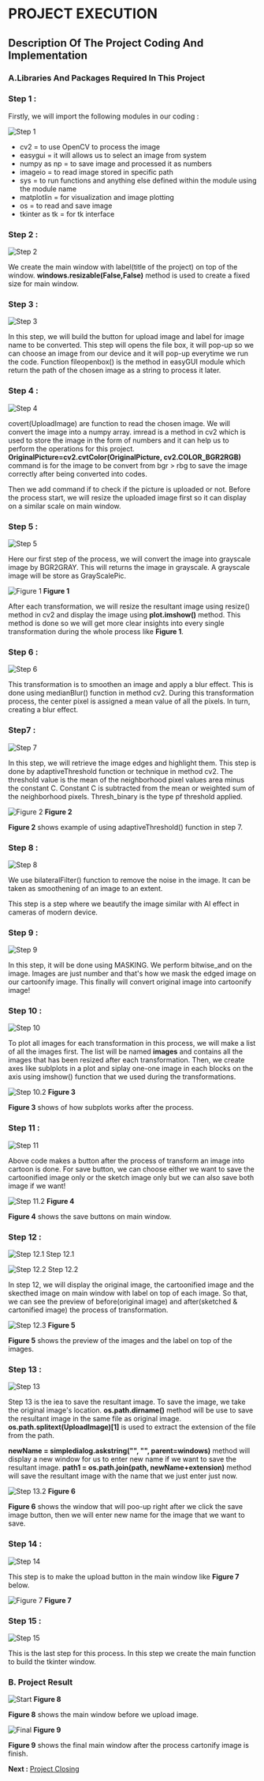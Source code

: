 # PROJECT EXECUTION

## Description Of The Project Coding And Implementation


### A.Libraries And Packages Required In This Project





### Step 1 :

Firstly, we will import the following modules in our coding : 


![Step 1](https://github.com/AfzaAdaw/Artificial-Intelligence-Project/blob/main/Documentation/Step/modules.JPG)


- cv2           = to use OpenCV to process the image
- easygui       = it will allows us to select an image from system
- numpy as np   = to save image and processed it as numbers
- imageio       = to read image stored in specific path
- sys           = to run functions and anything else defined within the module using the module name
- matplotlin    = for visualization and image plotting
- os            = to read and save image 
- tkinter as tk = for tk interface






### Step 2 :

![Step 2](https://github.com/AfzaAdaw/Artificial-Intelligence-Project/blob/main/Documentation/Step/1.JPG)

We create the main window with label(title of the project) on top of the window. 
**windows.resizable(False,False)** method is used to create a fixed size for main window.






### Step 3 :

![Step 3](https://github.com/AfzaAdaw/Artificial-Intelligence-Project/blob/main/Documentation/Step/Step%203.JPG)

In this step, we will build the button for upload image and label for image name to be converted. This step will opens the file box, it will pop-up so we can choose an image from our device and it will pop-up everytime we run the code. Function  fileopenbox() is the method in easyGUI module which return the path of the chosen image as a string to process it later.





### Step 4 :

![Step 4](https://github.com/AfzaAdaw/Artificial-Intelligence-Project/blob/main/Documentation/Step/Step%204.JPG)

covert(UploadImage) are function to read the chosen image. We will convert the image into a numpy array. imread is a method in cv2 which is used to store the image in the form of numbers and it can help us to perform the operations for this project. **OriginalPicture=cv2.cvtColor(OriginalPicture, cv2.COLOR_BGR2RGB)** command is for the image to be convert from bgr > rbg to save the image correctly after being converted into codes.

Then we add command if to check if the picture is uploaded or not. Before the process start, we will resize the uploaded image first so it can display on a similar scale on main window.





### Step 5 :

![Step 5](https://github.com/AfzaAdaw/Artificial-Intelligence-Project/blob/main/Documentation/Step/Step%205.JPG)

Here our first step of the process, we will convert the image into grayscale image by BGR2GRAY. This will returns the image in grayscale. A grayscale image will be store as GrayScalePic.

![Figure 1](https://github.com/AfzaAdaw/Artificial-Intelligence-Project/blob/main/Documentation/Step/Step%205.2.JPG)
               **Figure 1**

After each transformation, we will resize the resultant image using resize() method in cv2 and display the image using **plot.imshow()** method. This method is done so we will get more clear insights into every single transformation during the whole process like **Figure 1**.





### Step 6 :

![Step 6](https://github.com/AfzaAdaw/Artificial-Intelligence-Project/blob/main/Documentation/Step/Step%206.JPG)

This transformation is to smoothen an image and apply a blur effect. This is done using medianBlur() function in method cv2. During this transformation process, the center pixel is assigned a mean value of all the pixels. In turn, creating a blur effect. 





### Step7 :

![Step 7](https://github.com/AfzaAdaw/Artificial-Intelligence-Project/blob/main/Documentation/Step/Step%207.JPG)

In this step, we will retrieve the image edges and highlight them. This step is done by adaptiveThreshold function or technique in method cv2. The threshold value is the mean of the neighborhood pixel values area minus the constant C. Constant C is subtracted from the mean or weighted sum of the neighborhood pixels. Thresh_binary is the type pf threshold applied.

![Figure 2](https://github.com/AfzaAdaw/Artificial-Intelligence-Project/blob/main/Documentation/Step/Step%207.2.JPG)
**Figure 2**

**Figure 2** shows example of using adaptiveThreshold() function in step 7.





### Step 8 :

![Step 8](https://github.com/AfzaAdaw/Artificial-Intelligence-Project/blob/main/Documentation/Step/Step%208.JPG)


We use bilateralFilter() function to remove the noise in the image. It can be taken as smoothening of an image to an extent.

This step is a step where we beautify the image similar with AI effect in cameras of modern device.





### Step 9 :

![Step 9](https://github.com/AfzaAdaw/Artificial-Intelligence-Project/blob/main/Documentation/Step/Step%209.JPG)


In this step, it will be done using MASKING. We perform bitwise_and on the image. Images are just number and that's how we mask the edged image on our cartoonify image. This finally will convert original image into cartoonify image!





### Step 10 :

![Step 10](https://github.com/AfzaAdaw/Artificial-Intelligence-Project/blob/main/Documentation/Step/Step%2010.JPG)

To plot all images for each transformation in this process, we will make a list of all the images first. The list will be named **images** and contains all the images that has been resized after each transformation. Then, we create axes like sublplots in a plot and siplay one-one image in each blocks on the axis using imshow() function that we used during the transformations.


![Step 10.2](https://github.com/AfzaAdaw/Artificial-Intelligence-Project/blob/main/Documentation/Step/Step%2010.2.JPG)
**Figure 3**

**Figure 3** shows of how subplots works after the process.






### Step 11 :

![Step 11](https://github.com/AfzaAdaw/Artificial-Intelligence-Project/blob/main/Documentation/Step/Step%2011.JPG)


Above code makes a button after the process of transform an image into cartoon is done. For save button, we can choose either we want to save the cartoonified image only or the sketch image only but we can also save both image if we want!  

![Step 11.2](https://github.com/AfzaAdaw/Artificial-Intelligence-Project/blob/main/Documentation/Step/Step%2012.2.JPG)
**Figure 4**

**Figure 4** shows the save buttons on main window.





### Step 12 :

![Step 12.1](https://github.com/AfzaAdaw/Artificial-Intelligence-Project/blob/main/Documentation/Step/Step%2012.JPG)
Step 12.1

![Step 12.2](https://github.com/AfzaAdaw/Artificial-Intelligence-Project/blob/main/Documentation/Step/Step%2013.JPG)
Step 12.2



In step 12, we will display the original image, the cartoonified image and the skecthed image on main window with label on top of each image.
So that, we can see the preview of before(original image) and after(sketched & cartonified image) the process of transformation.


![Step 12.3](https://github.com/AfzaAdaw/Artificial-Intelligence-Project/blob/main/Documentation/Step/Step%2012.3.JPG)
**Figure 5**

**Figure 5** shows the preview of the images and the label on top of the images.




### Step 13 :

![Step 13](https://github.com/AfzaAdaw/Artificial-Intelligence-Project/blob/main/Documentation/Step/Step%2014.JPG)


Step 13 is the iea to save the resultant image. To save the image, we take the original image's location. 
**os.path.dirname()** method will be use to save the resultant image in the same file as original image.
**os.path.splitext(UploadImage)[1]** is used to extract the extension of the file from the path.


**newName = simpledialog.askstring("", "", parent=windows)** method will display a new window for us to enter new name if we want to save the resultant image.
**path1 = os.path.join(path, newName+extension)** method will save the resultant image with the name that we just enter just now.



![Step 13.2](https://github.com/AfzaAdaw/Artificial-Intelligence-Project/blob/main/Documentation/Step/Step%2014.2.JPG)
**Figure 6**

**Figure 6** shows the window that will poo-up right after we click the save image button, then we will enter new name for the image that we want to save.




### Step 14 :

![Step 14](https://github.com/AfzaAdaw/Artificial-Intelligence-Project/blob/main/Documentation/Step/Step%2015.JPG)

This step is to make the upload button in the main window like **Figure 7** below.

![Figure 7](https://github.com/AfzaAdaw/Artificial-Intelligence-Project/blob/main/Documentation/Step/Step%2015.2.JPG)
**Figure 7**




### Step 15 :

![Step 15](https://github.com/AfzaAdaw/Artificial-Intelligence-Project/blob/main/Documentation/Step/Step%2016.JPG)

This is the last step for this process. In this step we create the main function to build the tkinter window.


### B. Project Result

![Start](https://github.com/AfzaAdaw/Artificial-Intelligence-Project/blob/main/Documentation/Step/Start.JPG)
**Figure 8**


**Figure 8** shows the main window before we upload image.


![Final](https://github.com/AfzaAdaw/Artificial-Intelligence-Project/blob/main/Documentation/Step/Final.JPG)
**Figure 9**


**Figure 9** shows the final main window after the process cartonify image is finish.




**Next :** [Project Closing](https://github.com/AfzaAdaw/Artificial-Intelligence-Project/blob/main/Documentation/E-ProjectClosing.md)
